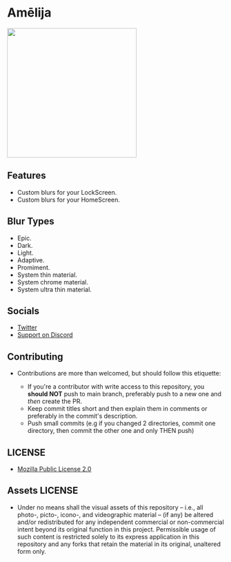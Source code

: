 # Amēlija

<img src="https://github.com/Luki120/Amelija/assets/27637025/bf0a1b34-d11b-4b44-a456-58f079427b6d" width="300">

## Features

* Custom blurs for your LockScreen.
* Custom blurs for your HomeScreen.

## Blur Types

* Epic.
* Dark.
* Light.
* Adaptive.
* Promiment.
* System thin material.
* System chrome material.
* System ultra thin material.

##  Socials

* [Twitter](https://twitter.com/Lukii120)
* [Support on Discord](https://discord.gg/2y5uWhhNJu)

## Contributing

* Contributions are more than welcomed, but should follow this etiquette:

	* If you're a contributor with write access to this repository, you **should NOT** push to main branch, preferably push to a new one and *then* create the PR.
	* Keep commit titles short and then explain them in comments or preferably in the commit's description.
	* Push small commits (e.g if you changed 2 directories, commit one directory, then commit the other one and only THEN push)

## LICENSE

* [Mozilla Public License 2.0](https://www.mozilla.org/en-US/MPL/2.0/)

## Assets LICENSE

* Under no means shall the visual assets of this repository – i.e., all photo-, picto-, icono-, and videographic material – (if any) be altered and/or redistributed for any independent commercial or non-commercial intent beyond its original function in this project. Permissible usage of such content is restricted solely to its express application in this repository and any forks that retain the material in its original, unaltered form only.
